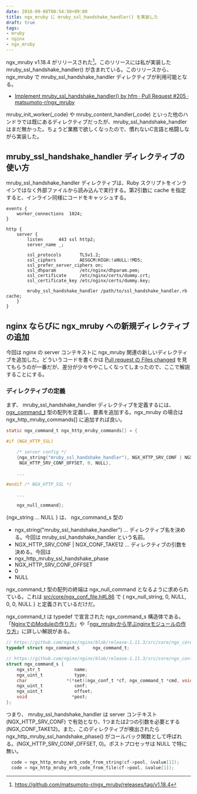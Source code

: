 ```yaml
---
date: 2016-09-08T00:54:50+09:00
title: ngx_mruby に mruby_ssl_handshake_handler() を実装した
draft: true
tags:
- mruby
- nginx
- ngx_mruby
---
```

ngx_mruby v1.18.4 がリリースされた[^1]。このリリースには私が実装した mruby_ssl_handshake_handler() が含まれている。このリリースから、ngx_mruby で mruby_ssl_handshake_handler ディレクティブが利用可能となる。

- [Implement mruby\_ssl\_handshake\_handler\(\) by hfm · Pull Request \#205 · matsumoto\-r/ngx\_mruby](https://github.com/matsumoto-r/ngx_mruby/pull/205)

mruby_init_worker(\_code) や mruby_content_handler(\_code) といった他のハンドラでは既にあるディレクティブだったが、mruby_ssl_handshake_handler はまだ無かった。ちょうど業務で欲しくなったので、慣れないC言語と格闘しながら実装した。

mruby_ssl_handshake_handler ディレクティブの使い方
---

mruby_ssl_handshake_handler ディレクティブは、Ruby スクリプトをインラインではなく外部ファイルから読み込んで実行する。第2引数に cache を指定すると、インライン同様にコードをキャッシュする。

```nginx
events {
    worker_connections  1024;
}

http {
    server {
        listen      443 ssl http2;
        server_name _;

        ssl_protocols       TLSv1.2;
        ssl_ciphers         AESGCM:HIGH:!aNULL:!MD5;
        ssl_prefer_server_ciphers on;
        ssl_dhparam         /etc/nginx/dhparam.pem;
        ssl_certificate     /etc/nginx/certs/dummy.crt;
        ssl_certificate_key /etc/nginx/certs/dummy.key;

        mruby_ssl_handshake_handler /path/to/ssl_handshake_handler.rb cache;
    }
}
```

nginx ならびに ngx_mruby への新規ディレクティブの追加
---

今回は nginx の server コンテキストに ngx_mruby 関連の新しいディレクティブを追加した。どういうコードを書くかは [Pull request の Files changed](https://github.com/matsumoto-r/ngx_mruby/pull/205/files) を見てもらうのが一番だが、差分が少々ややこしくなってしまったので、ここで解説することにする。

### ディレクティブの定義

まず、 mruby_ssl_handshake_handler ディレクティブを定義するには、[ngx_command_t](https://www.nginx.com/resources/wiki/extending/api/configuration/#ngx-command-t) 型の配列を定義し、要素を追加する。ngx_mruby の場合は ngx_http_mruby_commands[] に追加すれば良い。

```c
static ngx_command_t ngx_http_mruby_commands[] = {

#if (NGX_HTTP_SSL)

    /* server config */
    {ngx_string("mruby_ssl_handshake_handler"), NGX_HTTP_SRV_CONF | NGX_CONF_TAKE12, ngx_http_mruby_ssl_handshake_phase,
     NGX_HTTP_SRV_CONF_OFFSET, 0, NULL},

    ...

#endif /* NGX_HTTP_SSL */

    ...

    ngx_null_command};
```

{ngx_string ... NULL } は、 ngx_command_s 型の

- ngx_string("mruby_ssl_handshake_handler") ... ディレクティブ名を決める。今回は mruby_ssl_handshake_handler という名前。
- NGX_HTTP_SRV_CONF | NGX_CONF_TAKE12 ... ディレクティブの引数を決める。今回は
- ngx_http_mruby_ssl_handshake_phase
- NGX_HTTP_SRV_CONF_OFFSET
- 0
- NULL

ngx_command_t 型の配列の終端は ngx_null_command となるように求められている。これは
[src/core/ngx_conf_file.h#L86](https://github.com/nginx/nginx/blob/release-1.11.3/src/core/ngx_conf_file.h#L86) で { ngx_null_string, 0, NULL, 0, 0, NULL } と定義されているだけだ。

ngx_command_t は typedef で宣言された ngx_command_s 構造体である。「[NginxでのModuleの作り方](http://yone098.hatenablog.com/entry/20090930/1254275423)」や「[ngx\_mrubyから学ぶnginxモジュールの作り方](http://blog.matsumoto-r.jp/?p=2841)」に詳しい解説がある。

```c
// https://github.com/nginx/nginx/blob/release-1.11.3/src/core/ngx_core.h#L22
typedef struct ngx_command_s     ngx_command_t;

// https://github.com/nginx/nginx/blob/release-1.11.3/src/core/ngx_conf_file.h#L77-L84
struct ngx_command_s {
    ngx_str_t             name;
    ngx_uint_t            type;
    char               *(*set)(ngx_conf_t *cf, ngx_command_t *cmd, void *conf);
    ngx_uint_t            conf;
    ngx_uint_t            offset;
    void                 *post;
};
```

つまり、 mruby\_ssl\_handshake\_handler は server コンテキスト (NGX\_HTTP\_SRV\_CONF) で有効となり、1つまたは2つの引数を必要とする (NGX\_CONF\_TAKE12)。また、このディレクティブが検出されたら ngx\_http\_mruby\_ssl\_handshake\_phase() がコールバック関数として呼ばれる。(NGX\_HTTP\_SRV\_CONF\_OFFSET, 0)。ポストプロセッサは NULL で特に無い。

```c
  code = ngx_http_mruby_mrb_code_from_string(cf->pool, &value[1]);
  code = ngx_http_mruby_mrb_code_from_file(cf->pool, &value[1]);
```

[^1]: https://github.com/matsumoto-r/ngx_mruby/releases/tag/v1.18.4
[^2]: [HTTP/2へのmruby活用やこれからのTLS設定と大量証明書設定の効率化について - 人間とウェブの未来](http://hb.matsumoto-r.jp/entry/2016/02/05/140442)
[^3]: http://www.nginxguts.com/2011/09/configuration-directives/
